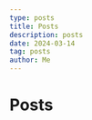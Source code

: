 ```yaml
---
type: posts
title: Posts
description: posts
date: 2024-03-14
tag: posts
author: Me
---
```


# Posts
